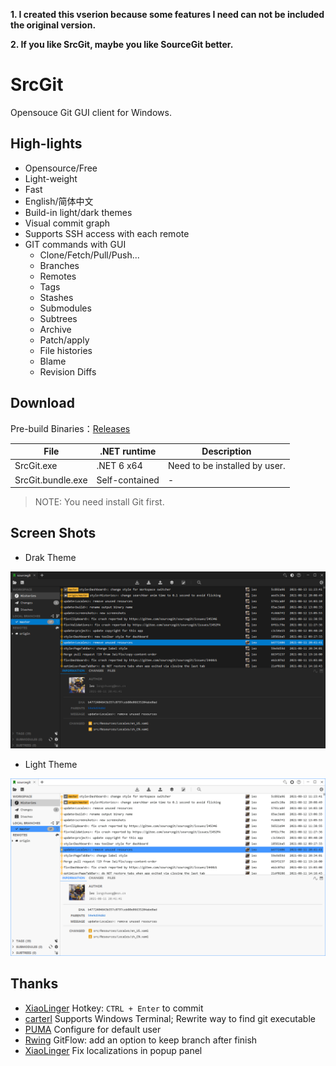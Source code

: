 **1. I created this vserion because some features I need can not be included the original version.**

**2. If you like SrcGit, maybe you like SourceGit better.**

# SrcGit

Opensouce Git GUI client for Windows.


## High-lights

* Opensource/Free
* Light-weight
* Fast
* English/简体中文
* Build-in light/dark themes
* Visual commit graph
* Supports SSH access with each remote
* GIT commands with GUI
  * Clone/Fetch/Pull/Push...
  * Branches
  * Remotes
  * Tags
  * Stashes
  * Submodules
  * Subtrees
  * Archive
  * Patch/apply
  * File histories
  * Blame
  * Revision Diffs

## Download

Pre-build Binaries：[Releases](https://github.com/SrcGit-scm/SrcGit/releases)

| File                     | .NET runtime       | Description                       |
| ------------------------ | ------------------ | --------------------------------- |
| SrcGit.exe            | .NET 6 x64         | Need to be installed by user.     |
| SrcGit.bundle.exe     | Self-contained     | -                                 |

> NOTE: You need install Git first.

## Screen Shots

* Drak Theme

![Theme Dark](./docs/images/theme_dark.png)

* Light Theme

![Theme Light](./docs/images/theme_light.png)

## Thanks

* [XiaoLinger](https://gitee.com/LingerNN) Hotkey: `CTRL + Enter` to commit
* [carterl](https://gitee.com/carterl) Supports Windows Terminal; Rewrite way to find git executable
* [PUMA](https://gitee.com/whgfu) Configure for default user
* [Rwing](https://gitee.com/rwing) GitFlow: add an option to keep branch after finish
* [XiaoLinger](https://gitee.com/LingerNN) Fix localizations in popup panel
